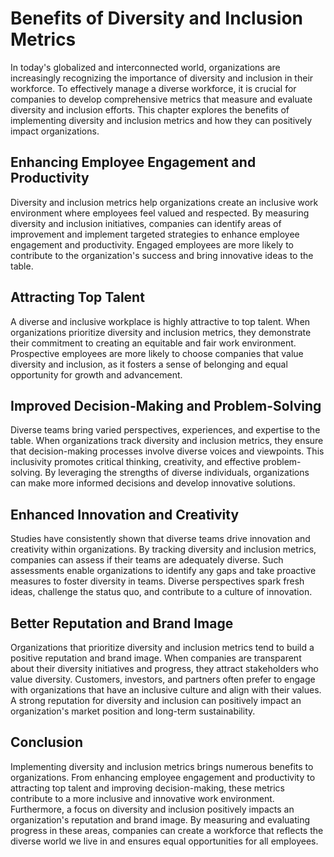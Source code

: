 Benefits of Diversity and Inclusion Metrics
====================================================



In today's globalized and interconnected world, organizations are increasingly recognizing the importance of diversity and inclusion in their workforce. To effectively manage a diverse workforce, it is crucial for companies to develop comprehensive metrics that measure and evaluate diversity and inclusion efforts. This chapter explores the benefits of implementing diversity and inclusion metrics and how they can positively impact organizations.

Enhancing Employee Engagement and Productivity
----------------------------------------------

Diversity and inclusion metrics help organizations create an inclusive work environment where employees feel valued and respected. By measuring diversity and inclusion initiatives, companies can identify areas of improvement and implement targeted strategies to enhance employee engagement and productivity. Engaged employees are more likely to contribute to the organization's success and bring innovative ideas to the table.

Attracting Top Talent
---------------------

A diverse and inclusive workplace is highly attractive to top talent. When organizations prioritize diversity and inclusion metrics, they demonstrate their commitment to creating an equitable and fair work environment. Prospective employees are more likely to choose companies that value diversity and inclusion, as it fosters a sense of belonging and equal opportunity for growth and advancement.

Improved Decision-Making and Problem-Solving
--------------------------------------------

Diverse teams bring varied perspectives, experiences, and expertise to the table. When organizations track diversity and inclusion metrics, they ensure that decision-making processes involve diverse voices and viewpoints. This inclusivity promotes critical thinking, creativity, and effective problem-solving. By leveraging the strengths of diverse individuals, organizations can make more informed decisions and develop innovative solutions.

Enhanced Innovation and Creativity
----------------------------------

Studies have consistently shown that diverse teams drive innovation and creativity within organizations. By tracking diversity and inclusion metrics, companies can assess if their teams are adequately diverse. Such assessments enable organizations to identify any gaps and take proactive measures to foster diversity in teams. Diverse perspectives spark fresh ideas, challenge the status quo, and contribute to a culture of innovation.

Better Reputation and Brand Image
---------------------------------

Organizations that prioritize diversity and inclusion metrics tend to build a positive reputation and brand image. When companies are transparent about their diversity initiatives and progress, they attract stakeholders who value diversity. Customers, investors, and partners often prefer to engage with organizations that have an inclusive culture and align with their values. A strong reputation for diversity and inclusion can positively impact an organization's market position and long-term sustainability.

Conclusion
----------

Implementing diversity and inclusion metrics brings numerous benefits to organizations. From enhancing employee engagement and productivity to attracting top talent and improving decision-making, these metrics contribute to a more inclusive and innovative work environment. Furthermore, a focus on diversity and inclusion positively impacts an organization's reputation and brand image. By measuring and evaluating progress in these areas, companies can create a workforce that reflects the diverse world we live in and ensures equal opportunities for all employees.
